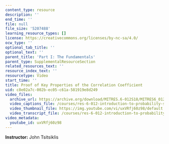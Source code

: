 ```yaml
---
content_type: resource
description: ''
end_time: ''
file: null
file_size: '5207488'
learning_resource_types: []
license: https://creativecommons.org/licenses/by-nc-sa/4.0/
ocw_type: ''
optional_tab_title: ''
optional_text: ''
parent_title: 'Part I: The Fundamentals'
parent_type: SupplementalResourceSection
related_resources_text: ''
resource_index_text: ''
resourcetype: Video
start_time: ''
title: Proof of Key Properties of the Correlation Coefficient
uid: c8e02a7c-002b-ec05-c61a-581919e8d249
video_files:
  archive_url: https://archive.org/download/MITRES.6-012S18/MITRES6_012S18_L12-09_300k.mp4
  video_captions_file: /courses/res-6-012-introduction-to-probability-spring-2018/9a570c0b3ea25720af25144e41e1b539_uxVRfj60z98.vtt
  video_thumbnail_file: https://img.youtube.com/vi/uxVRfj60z98/default.jpg
  video_transcript_file: /courses/res-6-012-introduction-to-probability-spring-2018/d69e4f7def0fe4a2eaed3fcad552840d_uxVRfj60z98.pdf
video_metadata:
  youtube_id: uxVRfj60z98
---
```


**Instructor:** John Tsitsiklis

